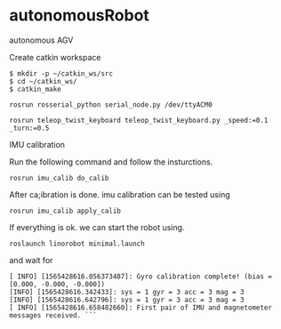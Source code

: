 # autonomousRobot

autonomous AGV


Create catkin workspace 



```console
$ mkdir -p ~/catkin_ws/src
$ cd ~/catkin_ws/
$ catkin_make 
```


```rosrun rosserial_python serial_node.py /dev/ttyACM0```

```rosrun teleop_twist_keyboard teleop_twist_keyboard.py _speed:=0.1 _turn:=0.5```


IMU calibration

Run the following command and follow the insturctions.

```rosrun imu_calib do_calib```

After ca;ibration is done. imu calibration can be tested using 

```rosrun imu_calib apply_calib ```

If everything is ok. we can start the robot using.

```roslaunch linorobot minimal.launch``` 

and wait for 

```[INFO] [1565428616.040840]: sys = 1 gyr = 3 acc = 3 mag = 3
[ INFO] [1565428616.056373487]: Gyro calibration complete! (bias = [0.000, -0.000, -0.000])
[INFO] [1565428616.342433]: sys = 1 gyr = 3 acc = 3 mag = 3
[INFO] [1565428616.642796]: sys = 1 gyr = 3 acc = 3 mag = 3
[ INFO] [1565428616.658482660]: First pair of IMU and magnetometer messages received. ```







